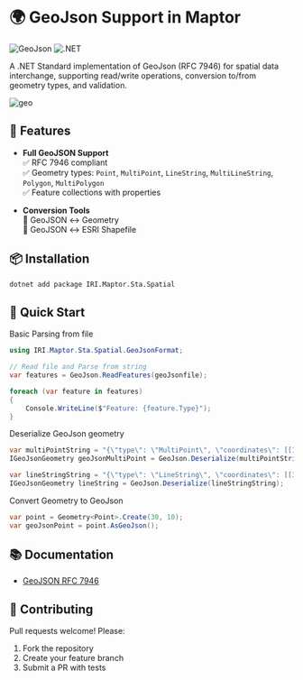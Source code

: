 # 🌍 GeoJson Support in Maptor

![GeoJson](https://img.shields.io/badge/GeoJson-RFC_7946_compliant-blue) 
![.NET](https://img.shields.io/badge/.NET-Standard_2.0-green)

A .NET Standard implementation of GeoJson (RFC 7946) for spatial data interchange, supporting read/write operations, conversion to/from geometry types, and validation.

![geo](https://github.com/user-attachments/assets/21ea02ee-f3a9-4fc7-bfe7-1f9c15977fd6)

## 📌 Features

- **Full GeoJSON Support**  
  ✅ RFC 7946 compliant  
  ✅ Geometry types: `Point`, `MultiPoint`, `LineString`, `MultiLineString`, `Polygon`, `MultiPolygon`  
  ✅ Feature collections with properties
  
- **Conversion Tools**  
  🔄 GeoJSON ↔ Geometry  
  🔄 GeoJSON ↔ ESRI Shapefile
  

## 📦 Installation
```bash
dotnet add package IRI.Maptor.Sta.Spatial
```

## 🚀 Quick Start
Basic Parsing from file

```C#
using IRI.Maptor.Sta.Spatial.GeoJsonFormat;

// Read file and Parse from string
var features = GeoJson.ReadFeatures(geoJsonfile);

foreach (var feature in features)
{
    Console.WriteLine($"Feature: {feature.Type}");
}
```

Deserialize GeoJson geometry

```C#
var multiPointString = "{\"type\": \"MultiPoint\", \"coordinates\": [[10.1, 40.1], [40.1, 30.1], [20.1, 20.1], [30.1, 10.1]]}";
IGeoJsonGeometry geoJsonMultiPoint = GeoJson.Deserialize(multiPointString);

var lineStringString = "{\"type\": \"LineString\", \"coordinates\": [[30.1, 10.1], [10.1, 30.1], [40.1, 40.1]]}";
IGeoJsonGeometry lineString = GeoJson.Deserialize(lineStringString);
```

Convert Geometry to GeoJson
```C#
var point = Geometry<Point>.Create(30, 10);
var geoJsonPoint = point.AsGeoJson();
```


## 📚 Documentation
- [GeoJSON RFC 7946](https://tools.ietf.org/html/rfc7946)   

## 🤝 Contributing
Pull requests welcome! Please:
1. Fork the repository  
2. Create your feature branch  
3. Submit a PR with tests  
